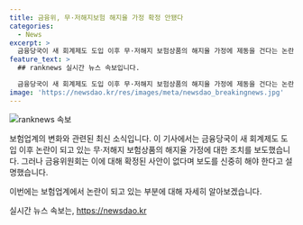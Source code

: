 ```yaml
---
title: 금융위, 무·저해지보험 해지율 가정 확정 안됐다
categories:
  - News
excerpt: >
  금융당국이 새 회계제도 도입 이후 무·저해지 보험상품의 해지율 가정에 제동을 건다는 논란 속에 금융위원회는 확정된 사안이 없다고 설명했습니다. 이에 대한 논란과 관련된 자세한 내용은 해당 부서에 문의할 필요가 있습니다. (150자)
feature_text: >
  ## ranknews 실시간 뉴스 속보입니다.

  금융당국이 새 회계제도 도입 이후 무·저해지 보험상품의 해지율 가정에 제동을 건다는 논란 속에 금융위원회는 확정된 사안이 없다고 설명했습니다. 이에 대한 논란과 관련된 자세한 내용은 해당 부서에 문의할 필요가 있습니다. (150자)
image: 'https://newsdao.kr/res/images/meta/newsdao_breakingnews.jpg'
---
```


<p><img src="https://newsdao.kr/res/images/meta/newsdao_breakingnews.jpg" alt="ranknews 속보" /></p>

<p>보험업계의 변화와 관련된 최신 소식입니다. 이 기사에서는 금융당국이 새 회계제도 도입 이후 논란이 되고 있는 무·저해지 보험상품의 해지율 가정에 대한 조치를 보도했습니다. 그러나 금융위원회는 이에 대해 확정된 사안이 없다며 보도를 신중히 해야 한다고 설명했습니다.</p>

<p>이번에는 보험업계에서 논란이 되고 있는 부분에 대해 자세히 알아보겠습니다.</p>
실시간 뉴스 속보는, <a href="https://newsdao.kr" rel="dofollow">https://newsdao.kr</a>


